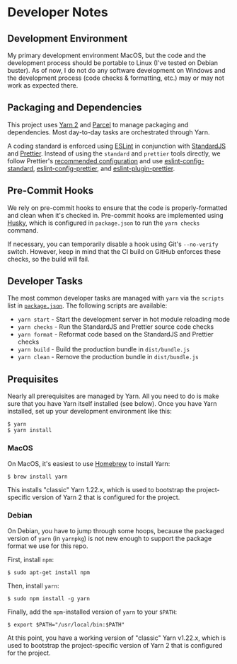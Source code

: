 # Developer Notes

## Development Environment

My primary development environment MacOS, but the code and the development
process should be portable to Linux (I've tested on Debian buster).  As of now,
I do not do any software development on Windows and the development process
(code checks & formatting, etc.) may or may not work as expected there. 

## Packaging and Dependencies

This project uses [Yarn 2](https://yarnpkg.com/) and [Parcel](https://parceljs.org/) to manage packaging and dependencies. Most day-to-day tasks are orchestrated through Yarn. 

A coding standard is enforced using [ESLint](https://eslint.org/) in conjunction with [StandardJS](https://standardjs.com/) and [Prettier](https://prettier.io/).  Instead of using the `standard` and `prettier` tools directly, we follow Prettier's [recommended configuration](https://prettier.io/docs/en/integrating-with-linters.html#recommended-configuration) and use [eslint-config-standard](https://github.com/standard/eslint-config-standard), [eslint-config-prettier](https://github.com/prettier/eslint-config-prettier), and [eslint-plugin-prettier](https://github.com/prettier/eslint-plugin-prettier).

## Pre-Commit Hooks

We rely on pre-commit hooks to ensure that the code is properly-formatted and
clean when it's checked in.  Pre-commit hooks are implemented using
[Husky](https://github.com/typicode/husky), which is configured in
`package.json` to run the `yarn checks` command.

If necessary, you can temporarily disable a hook using Git's `--no-verify`
switch.  However, keep in mind that the CI build on GitHub enforces these
checks, so the build will fail.

## Developer Tasks

The most common developer tasks are managed with `yarn` via the `scripts` list
in [`package.json`](package.json).  The following scripts are available:

- `yarn start` - Start the development server in hot module reloading mode
- `yarn checks` - Run the StandardJS and Prettier source code checks
- `yarn format` - Reformat code based on the StandardJS and Prettier checks
- `yarn build` - Build the production bundle in `dist/bundle.js`
- `yarn clean` - Remove the production bundle in `dist/bundle.js`


## Prequisites

Nearly all prerequisites are managed by Yarn. All you need to do is make sure
that you have Yarn itself installed (see below).  Once you have Yarn installed,
set up your development environment like this:

```
$ yarn 
$ yarn install
```

### MacOS

On MacOS, it's easiest to use [Homebrew](https://brew.sh/) to install Yarn:

```
$ brew install yarn
```

This installs "classic" Yarn 1.22.x, which is used to bootstrap the
project-specific version of Yarn 2 that is configured for the project.


### Debian

On Debian, you have to jump through some hoops, because the packaged
version of `yarn` (in `yarnpkg`) is not new enough to support the package
format we use for this repo. 

First, install `npm`:

```
$ sudo apt-get install npm
```

Then, install `yarn`:

```
$ sudo npm install -g yarn
```

Finally, add the `npm`-installed version of `yarn` to your `$PATH`:

```
$ export $PATH="/usr/local/bin:$PATH"
```

At this point, you have a working version of "classic" Yarn v1.22.x, which is
used to bootstrap the project-specific version of Yarn 2 that is configured for
the project.
